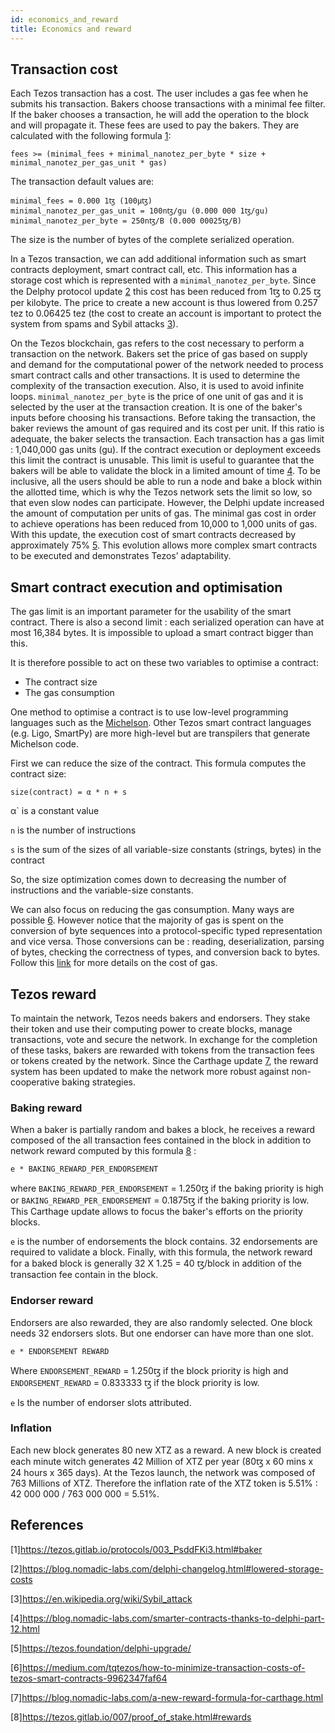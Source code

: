 ```yaml
---
id: economics_and_reward
title: Economics and reward
---
```



## Transaction cost

Each Tezos transaction has a cost. The user includes a gas fee when he submits his transaction. Bakers choose transactions with a minimal fee filter. If the baker chooses a transaction, he will add the operation to the block and will propagate it. These fees are used to pay the bakers. They are calculated with the following formula [1](https://opentezos.com/tezos-basics/economics_and_reward#references): 
```
fees >= (minimal_fees + minimal_nanotez_per_byte * size + minimal_nanotez_per_gas_unit * gas)
```
The transaction default values are:
```
minimal_fees = 0.000 1ꜩ (100µꜩ)
minimal_nanotez_per_gas_unit = 100nꜩ/gu (0.000 000 1ꜩ/gu)
minimal_nanotez_per_byte = 250nꜩ/B (0.000 00025ꜩ/B)
```

The size is the number of bytes of the complete serialized operation.

In a Tezos transaction, we can add additional information such as smart contracts deployment, smart contract call, etc. This information has a storage cost which is represented with a `minimal_nanotez_per_byte`. Since the Delphy protocol update [2](https://opentezos.com/tezos-basics/economics_and_reward#references) this cost has been reduced from 1ꜩ to 0.25 ꜩ per kilobyte. The price to create a new account is thus lowered from 0.257 tez to 0.06425 tez (the cost to create an account is important to protect the system from spams and Sybil attacks [3](https://opentezos.com/tezos-basics/economics_and_reward#references)).

On the Tezos blockchain, gas refers to the cost necessary to perform a transaction on the network. Bakers set the price of gas based on supply and demand for the computational power of the network needed to process smart contract calls and other transactions.
It is used to determine the complexity of the transaction execution. Also, it is used to avoid infinite loops. `minimal_nanotez_per_byte` is the price of one unit of gas and it is selected by the user at the transaction creation. It is one of the baker's inputs before choosing his transactions. Before taking the transaction, the baker reviews the amount of gas required and its cost per unit. If this ratio is adequate, the baker selects the transaction. Each transaction has a gas limit : 1,040,000 gas units (gu). If the contract execution or deployment exceeds this limit the contract is unusable. This limit is useful to guarantee that the bakers will be able to validate the block in a limited amount of time [4](https://opentezos.com/tezos-basics/economics_and_reward#references). To be inclusive, all the users should be able to run a node and bake a block within the allotted time, which is why the Tezos network sets the limit so low, so that even slow nodes can participate.
However, the Delphi update increased the amount of computation per units of gas. The minimal gas cost in order to achieve operations has been reduced from 10,000 to 1,000 units of gas. With this update, the execution cost of smart contracts decreased by approximately 75% [5](https://opentezos.com/tezos-basics/economics_and_reward#references). This evolution allows more complex smart contracts to be executed and demonstrates Tezos’ adaptability.


## Smart contract execution and optimisation
The gas limit is an important parameter for the usability of the smart contract. There is also a second limit : each serialized operation can have at most 16,384 bytes. It is impossible to upload a smart contract bigger than this. 

It is therefore possible to act on these two variables to optimise a contract:
* The contract size
* The gas consumption

One method to optimise a contract is to use low-level programming languages such as the [Michelson](https://opentezos.com/michelson). Other Tezos smart contract languages (e.g. Ligo, SmartPy) are more high-level but are transpilers that generate Michelson code.

First we can  reduce the size of the contract. This formula computes the contract size:
```
size(contract) = α * n + s
```
α` is a constant value

`n` is the number of instructions

`s` is the sum of the sizes of all variable-size constants (strings, bytes) in the contract

So, the size optimization comes down to decreasing the number of instructions and the variable-size constants.

We can also focus on reducing the gas consumption. Many ways are possible [6](https://opentezos.com/tezos-basics/economics_and_reward#references). However notice that the majority of gas is spent on the conversion of byte sequences into a protocol-specific typed representation and vice versa. Those conversions can be : reading, deserialization, parsing of bytes, checking the correctness of types, and conversion back to bytes. Follow this [link](https://gitlab.com/morley-framework/morley/-/blob/1f4ad392173a49752f1326a9dd4a4d5b7f6c5e70/docs/gasConsumption.md) for more details on the cost of gas.

## Tezos reward 
To maintain the network, Tezos needs bakers and endorsers. They stake their token and use their computing power to create blocks, manage transactions, vote and secure the network. In exchange for the completion of these tasks, bakers are rewarded with tokens from the transaction fees or tokens created by the network. Since the Carthage update [7](https://opentezos.com/tezos-basics/economics_and_reward#references), the reward system has been updated to make the network more robust against non-cooperative baking strategies. 


### Baking reward
When a baker is partially random and bakes a block, he receives a reward composed of the all transaction fees contained in the block in addition to network reward computed by this formula [8](https://opentezos.com/tezos-basics/economics_and_reward#references) :
```	
e * BAKING_REWARD_PER_ENDORSEMENT
```
where `BAKING_REWARD_PER_ENDORSEMENT` = 1.250ꜩ if the baking priority is high or `BAKING_REWARD_PER_ENDORSEMENT` = 0.1875ꜩ if the baking priority is low. This Carthage update allows to focus the baker's efforts on the priority blocks.
 
`e` is the number of endorsements the block contains. 32 endorsements are required to validate a block.
Finally, with this formula, the network reward for a baked block is generally 32 X 1.25 = 40 ꜩ/block in addition of the transaction fee contain in the block.

### Endorser reward
Endorsers are also rewarded, they are also randomly selected. One block needs 32 endorsers slots. But one endorser can have more than one slot.
```	
e * ENDORSEMENT REWARD
```
Where `ENDORSEMENT_REWARD` = 1.250ꜩ if the block priority is high and `ENDORSEMENT_REWARD` = 0.833333 ꜩ if the block priority is low.

`e` Is the number of endorser slots attributed.

### Inflation
Each new block generates 80 new XTZ as a reward. A new block is created each minute witch generates 42 Million of XTZ per year (80ꜩ x 60 mins x 24 hours x 365 days). At the Tezos launch, the network was composed of 763 Millions of XTZ. 
Therefore the inflation rate of the XTZ token is 5.51% : 42 000 000 / 763 000 000 = 5.51%.


## References
[1]https://tezos.gitlab.io/protocols/003_PsddFKi3.html#baker

[2]https://blog.nomadic-labs.com/delphi-changelog.html#lowered-storage-costs

[3]https://en.wikipedia.org/wiki/Sybil_attack

[4]https://blog.nomadic-labs.com/smarter-contracts-thanks-to-delphi-part-12.html

[5]https://tezos.foundation/delphi-upgrade/

[6]https://medium.com/tqtezos/how-to-minimize-transaction-costs-of-tezos-smart-contracts-9962347faf64

[7]https://blog.nomadic-labs.com/a-new-reward-formula-for-carthage.html

[8]https://tezos.gitlab.io/007/proof_of_stake.html#rewards
